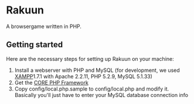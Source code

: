 Rakuun
======

A browsergame written in PHP.

Getting started
---------------
Here are the necessary steps for setting up Rakuun on your machine:
1. Install a webserver with PHP and MySQL (for development, we used [XAMPP](http://www.apachefriends.org/en/xampp.html)1.7.1 with Apache 2.2.11, PHP 5.2.9, MySQL 5.1.33)
2. Get the [CORE PHP Framework](https://github.com/Sebioff/CORE)
3. Copy config/local.php.sample to config/local.php and modify it. Basically you'll just have to enter your MySQL database connection info
